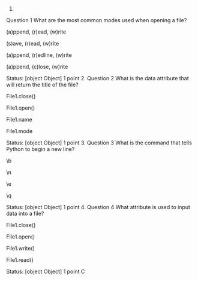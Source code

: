 1.
Question 1
What are the most common modes used when opening a file?


(a)ppend, (r)ead, (w)rite



(s)ave, (r)ead, (w)rite



(a)ppend, (r)edline, (w)rite



(a)ppend, (c)lose, (w)rite


Status: [object Object]
1 point
2.
Question 2
What is the data attribute that will return the title of the file?


File1.close()



File1.open()



File1.name



File1.mode


Status: [object Object]
1 point
3.
Question 3
What is the command that tells Python to begin a new line?


\b



\n



\e



\q


Status: [object Object]
1 point
4.
Question 4
What attribute is used to input data into a file?


File1.close()



File1.open()



File1.write()



File1.read()


Status: [object Object]
1 point
C
